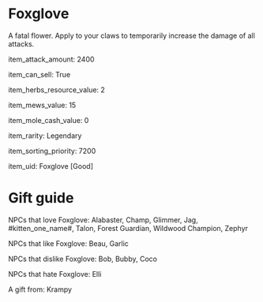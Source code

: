 # Foxglove

A fatal flower. Apply to your claws to temporarily increase the damage of all attacks.

item_attack_amount: 2400

item_can_sell: True

item_herbs_resource_value: 2

item_mews_value: 15

item_mole_cash_value: 0

item_rarity: Legendary

item_sorting_priority: 7200

item_uid: Foxglove [Good]

# Gift guide

NPCs that love Foxglove: Alabaster, Champ, Glimmer, Jag, #kitten_one_name#, Talon, Forest Guardian, Wildwood Champion, Zephyr

NPCs that like Foxglove: Beau, Garlic

NPCs that dislike Foxglove: Bob, Bubby, Coco

NPCs that hate Foxglove: Elli

A gift from: Krampy